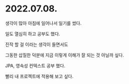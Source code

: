 # 2022.07.08.

생각이 많아 아침에 일어나서 일기를 썼다.

일도 열심히 하고 공부도 했다.

진작 할 걸 이라는 생각이 들면서도

그동한 삽질한 덕분에 지금 이렇게 이해가 잘 되는 것 아닐까 싶다.

JPA, 영속성 컨텍스트 공부 했다.

빨리 내 프로젝트에 적용해 보고 싶다.